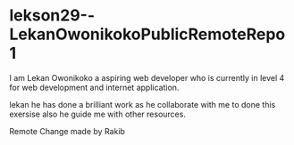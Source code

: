 # lekson29--LekanOwonikokoPublicRemoteRepo1

I am Lekan Owonikoko a aspiring web developer who is currently in level 4 for web development and internet application.

lekan he has done a brilliant work as he collaborate with me to done this exersise also he guide me with other resources.

Remote Change made by Rakib
